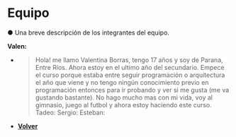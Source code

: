 # Equipo

● Una breve descripción de los integrantes del equipo.

**Valen:**
+ > Hola! me llamo Valentina Borras, tengo 17 años y soy de Parana, Entre Ríos. Ahora estoy en el ultimo año del secundario. Empece el curso porque estaba entre seguir programación o arquitectura el año que viene y no tengo ningún conocimiento previo en programación entonces para ir probando y ver si me gusta (me va gustando bastante). No hago mucho mas con mi vida, voy al gimnasio, juego al futbol y ahora estoy haciendo este curso.
Tadeo:
Sergio:
Esteban:

+ [**Volver**](../README.md)
